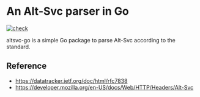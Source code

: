 # An Alt-Svc parser in Go

[![check](https://github.com/ebi-yade/altsvc-go/actions/workflows/check.yml/badge.svg)](https://github.com/ebi-yade/altsvc-go/actions/workflows/check.yml)

altsvc-go is a simple Go package to parse Alt-Svc according to the standard.

## Reference

- https://datatracker.ietf.org/doc/html/rfc7838
- https://developer.mozilla.org/en-US/docs/Web/HTTP/Headers/Alt-Svc
